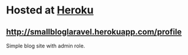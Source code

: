 # Hosted at [Heroku](http://smallbloglaravel.herokuapp.com/profile)
http://smallbloglaravel.herokuapp.com/profile
----------
Simple blog site with admin role.
